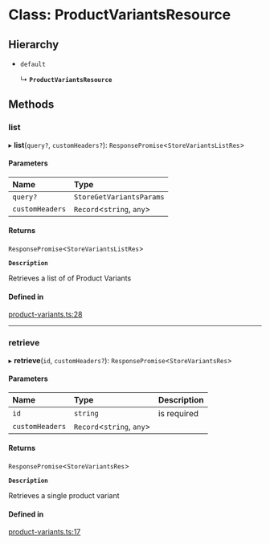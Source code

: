 # Class: ProductVariantsResource

## Hierarchy

- `default`

  ↳ **`ProductVariantsResource`**

## Methods

### list

▸ **list**(`query?`, `customHeaders?`): `ResponsePromise`<`StoreVariantsListRes`\>

#### Parameters

| Name | Type |
| :------ | :------ |
| `query?` | `StoreGetVariantsParams` |
| `customHeaders` | `Record`<`string`, `any`\> |

#### Returns

`ResponsePromise`<`StoreVariantsListRes`\>

**`Description`**

Retrieves a list of of Product Variants

#### Defined in

[product-variants.ts:28](https://github.com/medusajs/medusa/blob/33df8122b/packages/medusa-js/src/resources/product-variants.ts#L28)

___

### retrieve

▸ **retrieve**(`id`, `customHeaders?`): `ResponsePromise`<`StoreVariantsRes`\>

#### Parameters

| Name | Type | Description |
| :------ | :------ | :------ |
| `id` | `string` | is required |
| `customHeaders` | `Record`<`string`, `any`\> |  |

#### Returns

`ResponsePromise`<`StoreVariantsRes`\>

**`Description`**

Retrieves a single product variant

#### Defined in

[product-variants.ts:17](https://github.com/medusajs/medusa/blob/33df8122b/packages/medusa-js/src/resources/product-variants.ts#L17)

